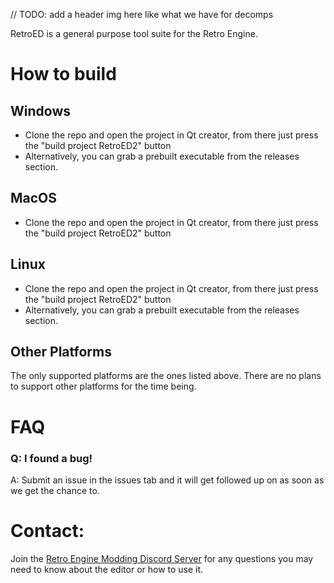// TODO: add a header img here like what we have for decomps

RetroED is a general purpose tool suite for the Retro Engine.

# How to build
## Windows
* Clone the repo and open the project in Qt creator, from there just press the "build project RetroED2" button
* Alternatively, you can grab a prebuilt executable from the releases section.

## MacOS
* Clone the repo and open the project in Qt creator, from there just press the "build project RetroED2" button

## Linux
* Clone the repo and open the project in Qt creator, from there just press the "build project RetroED2" button
* Alternatively, you can grab a prebuilt executable from the releases section.

## Other Platforms
The only supported platforms are the ones listed above. There are no plans to support other platforms for the time being.

# FAQ
### Q: I found a bug!
A: Submit an issue in the issues tab and it will get followed up on as soon as we get the chance to.

# Contact:
Join the [Retro Engine Modding Discord Server](https://dc.railgun.works/retroengine) for any questions you may need to know about the editor or how to use it.
